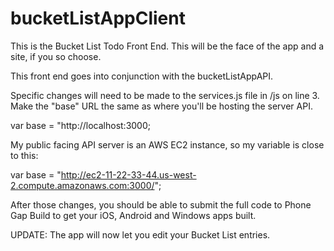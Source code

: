 bucketListAppClient
===================

This is the Bucket List Todo Front End. This will be the face of the app and a site, if you so choose.

This front end goes into conjunction with the bucketListAppAPI.

Specific changes will need to be made to the services.js file in /js on line 3. Make the "base" URL the same as where you'll be hosting the server API.

var base = "http://localhost:3000;

My public facing API server is an AWS EC2 instance, so my variable is close to this:

var base = "http://ec2-11-22-33-44.us-west-2.compute.amazonaws.com:3000/";

After those changes, you should be able to submit the full code to Phone Gap Build to get your iOS, Android and Windows apps built.

UPDATE: The app will now let you edit your Bucket List entries.


